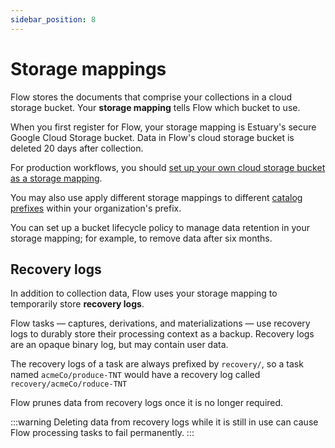 ```yaml
---
sidebar_position: 8
---
```

# Storage mappings

Flow stores the documents that comprise your collections in a cloud storage bucket.
Your **storage mapping** tells Flow which bucket to use.

When you first register for Flow, your storage mapping is Estuary's secure Google Cloud Storage bucket.
Data in Flow's cloud storage bucket is deleted 20 days after collection.

For production workflows, you should [set up your own cloud storage bucket as a storage mapping](../getting-started/installation.mdx).

You may also use apply different storage mappings to different [catalog prefixes](./catalogs.md#namespace) within your organization's prefix.

You can set up a bucket lifecycle policy to manage data retention in your storage mapping;
for example, to remove data after six months.

## Recovery logs

In addition to collection data, Flow uses your storage mapping to temporarily store **recovery logs**.

Flow tasks — captures, derivations, and materializations — use recovery logs to durably store their processing context as a backup.
Recovery logs are an opaque binary log, but may contain user data.

The recovery logs of a task are always prefixed by `recovery/`,
so a task named `acmeCo/produce-TNT` would have a recovery log called `recovery/acmeCo/roduce-TNT`

Flow prunes data from recovery logs once it is no longer required.

:::warning
Deleting data from recovery logs while it is still in use can
cause Flow processing tasks to fail permanently.
:::